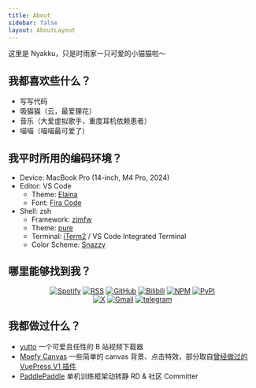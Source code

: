 ```yaml
---
title: About
sidebar: false
layout: AboutLayout
---
```


这里是 Nyakku，只是时雨家一只可爱的小猫猫啦～

## 我都喜欢些什么？

- 写写代码
- 吸猫猫（云，最爱狸花）
- 音乐（大爱虚拟歌手，重度耳机依赖患者）
- 喵喵（喵喵最可爱了）

## 我平时所用的编码环境？

- Device: MacBook Pro (14-inch, M4 Pro, 2024)
- Editor: VS Code
   - Theme: [Elaina](https://github.com/moefyit/vscode-theme-elaina)
   - Font: [Fira Code](https://github.com/tonsky/FiraCode)
- Shell: zsh
   - Framework: [zimfw](https://github.com/zimfw/zimfw)
   - Theme: [pure](https://github.com/sindresorhus/pure)
   - Terminal: [iTerm2](https://github.com/gnachman/iTerm2) / VS Code Integrated Terminal
   - Color Scheme: [Snazzy](https://github.com/mbadolato/iTerm2-Color-Schemes#snazzy)

## 哪里能够找到我？

<p align="center">
  <a href="https://open.spotify.com/user/pj3ib1pljoqewn4ti8se8yl1q" target="_blank"><img src="https://img.shields.io/badge/Spotify-1ed760.svg?&style=flat-square&logo=spotify&logoColor=white" alt="Spotify"></a>
  <a href="https://nyakku.moe/feed.atom" target="_blank"><img src="https://img.shields.io/badge/RSS-e8a505.svg?&style=flat-square&logo=rss&logoColor=white" alt="RSS"></a>
  <a href="https://github.com/SigureMo" target="_blank"><img src="https://img.shields.io/badge/GitHub-000000.svg?&style=flat-square&logo=github&logoColor=white" alt="GitHub"></a>
  <a href="https://space.bilibili.com/100969474" target="_blank"><img src="https://img.shields.io/badge/bilibili-1eabc9.svg?&style=flat-square&logo=bilibili&logoColor=white" alt="Bilibili"></a>
  <a href="https://www.npmjs.com/~sigure_mo" target="_blank"><img src="https://img.shields.io/badge/NPM-ea3b18.svg?&style=flat-square&logo=npm&logoColor=white" alt="NPM"></a>
  <a href="https://pypi.org/user/SigureMo/" target="_blank"><img src="https://img.shields.io/badge/PyPI-3775a9.svg?&style=flat-square&logo=pypi&logoColor=white" alt="PyPI"></a>
  <br/>
  <a href="https://x.com/SigureMo" target="_blank"><img src="https://img.shields.io/badge/X-000000.svg?&style=flat-square&logo=x&logoColor=white" alt="X"></a>
  <a href="mailto:sigure.qaq@gmail.com" target="_blank"><img src="https://img.shields.io/badge/Gmail-c14438.svg?&style=flat-square&logo=gmail&logoColor=white" alt="Gmail"></a>
  <a href="https://t.me/SigureMo" target="_blank"><img src="https://img.shields.io/badge/Telegram-262968.svg?&style=flat-square&logo=telegram&logoColor=white" alt="telegram"></a>
</p>

## 我都做过什么？

- [yutto](https://github.com/yutto-dev/yutto) 一个可爱且任性的 B 站视频下载器
- [Moefy Canvas](https://moefy-canvas.nyakku.moe/) 一些简单的 canvas 背景、点击特效，部分取自[曾经做过的 VuePress V1 插件](https://moefyit.github.io/moefy-vuepress/)
- [PaddlePaddle](https://github.com/PaddlePaddle/Paddle) 单机训练框架动转静 RD & 社区 Committer
